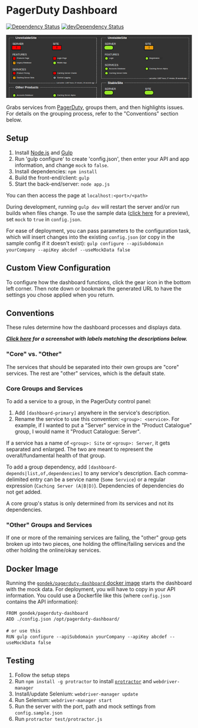 PagerDuty Dashboard
=============================

[![Dependency Status](https://david-dm.org/gondek/pagerduty-dashboard.svg)](https://david-dm.org/gondek/pagerduty-dashboard)
[![devDependency Status](https://david-dm.org/gondek/pagerduty-dashboard/dev-status.svg)](https://david-dm.org/gondek/pagerduty-dashboard#info=devDependencies)

[![PagerDuty Dashboard screenshot](/doc/screenshot.png?raw=true)](/doc/screenshot-full.png?raw=true)

Grabs services from [PagerDuty](http://www.pagerduty.com/), groups them, and then highlights issues.
For details on the grouping process, refer to the "Conventions" section below.

## Setup

1. Install [Node.js](https://nodejs.org/) and [Gulp](http://gulpjs.com/)
2. Run 'gulp configure' to create 'config.json', then enter your API and app information, and change `mock` to `false`.
3. Install dependencies: `npm install`
4. Build the front-end/client: `gulp`
5. Start the back-end/server: `node app.js`

You can then access the page at `localhost:<port>/<path>`

During development, running `gulp dev` will restart the server and/or run builds when files change. To use the sample data ([click here](/doc/screenshot-full.png?raw=true) for a preview), set `mock` to `true` in `config.json`.

For ease of deployment, you can pass parameters to the configuration task, which will insert changes into the existing `config.json` (or copy in the sample config if it doesn't exist):
`gulp configure --apiSubdomain yourCompany --apiKey abcdef --useMockData false`

## Custom View Configuration

To configure how the dashboard functions, click the gear icon in the bottom left corner. Then note down or bookmark the generated URL to have the settings you chose applied when you return.

## Conventions

These rules determine how the dashboard processes and displays data.

***[Click here](/doc/grouping-example.png?raw=true) for a screenshot with labels matching the descriptions below.***

### "Core" vs. "Other"

The services that should be separated into their own groups are "core" services. The rest are "other" services, which is the default state.

### Core Groups and Services

To add a service to a group, in the PagerDuty control panel:

1. Add `[dashboard-primary]` anywhere in the service's description.
2. Rename the service to use this convention: `<group>: <service>`. For example, if I wanted to put a "Server" service in the "Product Catalogue" group, I would name it "Product Catalogue: Server".

If a service has a name of `<group>: Site` or `<group>: Server`, it gets separated and enlarged. The two are meant to represent the overall/fundamental health of that group.

To add a group dependency, add `[dashboard-depends|list,of,dependencies]` to any service's description. Each comma-delimited entry can be a service name (`Some Service`) or a regular expression (`Caching Server (A|B|D)`). Dependencies of dependencies do not get added.

A core group's status is only determined from its services and not its dependencies.

### "Other" Groups and Services

If one or more of the remaining services are failing, the "other" group gets broken up into two pieces, one holding the offline/failing services and the other holding the online/okay services.

## Docker Image

Running the [`gondek/pagerduty-dashboard` docker image](https://registry.hub.docker.com/u/gondek/pagerduty-dashboard/) starts the dashboard with the mock data. For deployment, you will have to copy in your API information. You could use a Dockerfile like this (where `config.json` contains the API information):

```
FROM gondek/pagerduty-dashboard
ADD ./config.json /opt/pagerduty-dashboard/

# or use this
RUN gulp configure --apiSubdomain yourCompany --apiKey abcdef --useMockData false

```
## Testing

1. Follow the setup steps
2. Run `npm install -g protractor` to install [`protractor`](https://angular.github.io/protractor/) and `webdriver-manager`
3. Install/update Selenium: `webdriver-manager update`
4. Run Selenium: `webdriver-manager start`
5. Run the server with the port, path and mock settings from `config.sample.json`
6. Run `protractor test/protractor.js`
